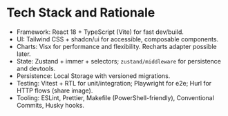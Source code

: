 # Tech Stack and Rationale

- Framework: React 18 + TypeScript (Vite) for fast dev/build.
- UI: Tailwind CSS + shadcn/ui for accessible, composable components.
- Charts: Visx for performance and flexibility. Recharts adapter possible later.
- State: Zustand + immer + selectors; `zustand/middleware` for persistence and devtools.
- Persistence: Local Storage with versioned migrations.
- Testing: Vitest + RTL for unit/integration; Playwright for e2e; Hurl for HTTP flows (share image).
- Tooling: ESLint, Prettier, Makefile (PowerShell-friendly), Conventional Commits, Husky hooks.
